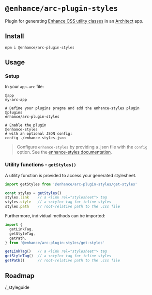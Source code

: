 # `@enhance/arc-plugin-styles`

Plugin for generating [Enhance CSS utility classes](https://github.com/enhance-dev/enhance-styles) in an [Architect](https://arc.codes) app.

## Install

```
npm i @enhance/arc-plugin-styles
```

## Usage

### Setup

In your `app.arc` file:

```arc
@app
my-arc-app

# Define your plugins pragma and add the enhance-styles plugin
@plugins
enhance/arc-plugin-styles

# Enable the plugin
@enhance-styles
# with an optional JSON config:
config ./enhance-styles.json
```

> Configure `enhance-styles` by providing a .json file with the `config` option. See the [enhance-styles documentation](https://github.com/enhance-dev/enhance-styles).

### Utility functions - `getStyles()`

A utility function is provided to access your generated stylesheet.

```js
import getStyles from '@enhance/arc-plugin-styles/get-styles'

const styles = getStyles()
styles.link    // a <link rel="stylesheet"> tag
styles.style   // a <style> tag for inline styles
styles.path    // root-relative path to the .css file
```

Furthermore, individual methods can be imported:

```js
import {
  getLinkTag,
  getStyleTag,
  getPath,
} from '@enhance/arc-plugin-styles/get-styles'

getLinkTag()   // a <link rel="stylesheet"> tag
getStyleTag()  // a <style> tag for inline styles
getPath()      // root-relative path to the .css file
```

## Roadmap

/_styleguide
